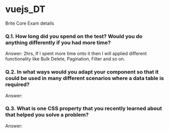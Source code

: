# vuejs_DT
Brite Core Exam details

### Q.1. How long did you spend on the test? Would you do anything differently if you had more time?

Answer: 2hrs, If I spent more time onto it then I will applied different functionality like Bulk Delete, Pagination, Filter and so on.

### Q.2. In what ways would you adapt your component so that it could be used in many different scenarios where a data table is required?

Answer: 

### Q.3. What is one CSS property that you recently learned about that helped you solve a problem?

Answer: 

